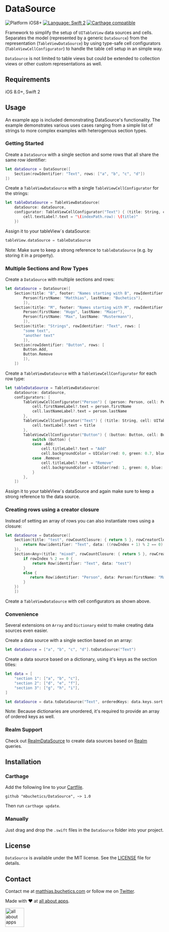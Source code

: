 # DataSource

<img src="https://img.shields.io/badge/Platform-iOS%208%2B-blue.svg" alt="Platform iOS8+">
<a href="https://developer.apple.com/swift"><img src="https://img.shields.io/badge/Language-Swift%202-orange.svg" alt="Language: Swift 2" /></a>
<a href="https://github.com/Carthage/Carthage"><img src="https://img.shields.io/badge/Carthage-compatible-brightgreen.svg" alt="Carthage compatible" /></a>

Framework to simplify the setup of `UITableView` data sources and cells. Separates the model (represented by a generic `DataSource`) from the representation (`TableViewDataSource`) by using type-safe cell configurators (`TableViewCellConfigurator`) to handle the table cell setup in an simple way.

`DataSource` is not limited to table views but could be extended to collection views or other custom representations as well.

## Requirements

iOS 8.0+, Swift 2

## Usage

An example app is included demonstrating DataSource's functionality. The example demonstrates various uses cases ranging from a simple list of strings to more complex examples with heterogenous section types.

### Getting Started

Create a `DataSource` with a single section and some rows that all share the same row identifier:

```swift
let dataSource = DataSource([
    Section(rowIdentifier: "Text", rows: ["a", "b", "c", "d"])
])
```

Create a `TableViewDataSource` with a single `TableViewCellConfigurator` for the strings:

```swift
let tableDataSource = TableViewDataSource(
    dataSource: dataSource,
    configurator: TableViewCellConfigurator("Text") { (title: String, cell: UITableViewCell, indexPath: NSIndexPath) in
        cell.textLabel?.text = "\(indexPath.row): \(title)"
    })
```

Assign it to your tableView´s dataSource:

```swift
tableView.dataSource = tableDataSource
```

Note: Make sure to keep a strong reference to `tableDataSource` (e.g. by storing it in a property).

### Multiple Sections and Row Types

Create a `DataSource` with multiple sections and rows:

```swift
let dataSource = DataSource([
    Section(title: "B", footer: "Names starting with B", rowIdentifier: "Person", rows: [
        Person(firstName: "Matthias", lastName: "Buchetics"),
        ]),
    Section(title: "M", footer: "Names starting with M", rowIdentifier: "Person", rows: [
        Person(firstName: "Hugo", lastName: "Maier"),
        Person(firstName: "Max", lastName: "Mustermann"),
        ]),
    Section(title: "Strings", rowIdentifier: "Text", rows: [
        "some text",
        "another text"
        ]),
    Section(rowIdentifier: "Button", rows: [
        Button.Add,
        Button.Remove
        ]),
    ])
```

Create a `TableViewDataSource` with a `TableViewCellConfigurator` for each row type:

```swift
let tableDataSource = TableViewDataSource(
    dataSource: dataSource,
    configurators: [
        TableViewCellConfigurator("Person") { (person: Person, cell: PersonCell, _) in
            cell.firstNameLabel?.text = person.firstName
            cell.lastNameLabel?.text = person.lastName
        },
        TableViewCellConfigurator("Text") { (title: String, cell: UITableViewCell, _) in
            cell.textLabel?.text = title
        },
        TableViewCellConfigurator("Button") { (button: Button, cell: ButtonCell, _) in
            switch (button) {
            case .Add:
                cell.titleLabel?.text = "Add"
                cell.backgroundColor = UIColor(red: 0, green: 0.7, blue: 0.2, alpha: 0.8)
            case .Remove:
                cell.titleLabel?.text = "Remove"
                cell.backgroundColor = UIColor(red: 1, green: 0, blue: 0, alpha: 0.8)
            }
        },
    ])
```

Assign it to your tableView´s dataSource and again make sure to keep a strong reference to the data source.

### Creating rows using a creator closure

Instead of setting an array of rows you can also instantiate rows using a closure:

```swift
let dataSource = DataSource([
    Section(title: "test", rowCountClosure: { return 5 }, rowCreatorClosure: { (rowIndex) in
        return Row(identifier: "Text", data: ((rowIndex + 1) % 2 == 0) ? "even" : "odd")
    }),
    Section<Any>(title: "mixed", rowCountClosure: { return 5 }, rowCreatorClosure: { (rowIndex) in
        if rowIndex % 2 == 0 {
            return Row(identifier: "Text", data: "test")
        }
        else {
           return Row(identifier: "Person", data: Person(firstName: "Max", lastName: "Mustermann"))
        }
    })
    ])
```

Create a `TableViewDataSource` with cell configurators as shown above.

### Convenience

Several extensions on `Array` and `Dictionary` exist to make creating data sources even easier.

Create a data source with a single section based on an array:

```swift
let dataSource = ["a", "b", "c", "d"].toDataSource("Text")
```

Create a data source based on a dictionary, using it's keys as the section titles:

```swift
let data = [
    "section 1": ["a", "b", "c"],
    "section 2": ["d", "e", "f"],
    "section 3": ["g", "h", "i"],
]

let dataSource = data.toDataSource("Text", orderedKeys: data.keys.sort())
```

Note: Because dictionaries are unordered, it's required to provide an array of ordered keys as well.

### Realm Support

Check out [RealmDataSource](https://github.com/mbuchetics/RealmDataSource) to create data sources based on [Realm](http://realm.io) queries.

## Installation

### Carthage

Add the following line to your [Cartfile](https://github.com/Carthage/Carthage/blob/master/Documentation/Artifacts.md#cartfile).

```
github "mbuchetics/DataSource", ~> 1.0
```

Then run `carthage update`.

### Manually

Just drag and drop the `.swift` files in the `DataSource` folder into your project.

## License

`DataSource` is available under the MIT license. See the [LICENSE](https://github.com/mbuchetics/DataSource/blob/master/LICENSE.md) file for details.

## Contact

Contact me at [matthias.buchetics.com](http://matthias.buchetics.com) or follow me on [Twitter](https://twitter.com/mbuchetics).

Made with ❤ at [all about apps](https://www.allaboutapps.at).

[<img src="https://github.com/mbuchetics/DataSource/blob/master/Resources/aaa_logo.png" height="60" alt="all about apps" />](https://www.allaboutapps.at)

